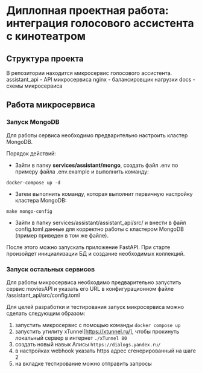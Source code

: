# Диплопная проектная работа: интеграция голосового ассистента с кинотеатром

## Структура проекта

В репозитории находится микросервис голосового ассистента.
assistant_api - API микросервиса
nginx - балансировщик нагрузки
docs - схемы микросервиса

## Работа микросервиса

### Запуск MongoDB

Для работы сервиса необходимо предварительно настроить кластер MongoDB.

Порядок действий:

* Зайти в папку <b>services/assistant/mongo</b>, создать файл .env по примеру файла .env.example и выполнить команду:

```
docker-compose up -d
```

* Затем выполнить команду, которая выполнит первичную настройку кластера MongoDB:

```
make mongo-config
```

* Зайти в папку services/assistant/assistant_api/src/ и внести в файл config.toml данные для корректно работы с кластером MongoDB (пример приведен в том же файле).

После этого можно запускать приложение FastAPI. При старте произойдет инициализации БД и создание необходимых коллекций.

### Запуск остальных сервисов

Для работы микросервиса необходимо предварительно запустить сервис moviesAPI и указать его URL в конфигурационном файле /assistant_api/src/config.toml

Для целей разработки и тестирования запуск микросервиса можно сделать следующим образом:

1. запустить микросервис с помощью команды `docker compose up`
2. запустить утилиту xTunnel[https://xtunnel.ru/], чтобы прокинуть локальный сервер в интернет `./xTunnel 80`
3. создать новый навык Алисы `https://dialogs.yandex.ru/`
4. в настройках webhook указать https адрес сгенерированный на шаге 2
5. на вкладке тестирование можно отправить запросы
